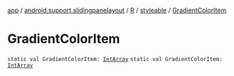 [app](../../../index.md) / [android.support.slidingpanelayout](../../index.md) / [R](../index.md) / [styleable](index.md) / [GradientColorItem](./-gradient-color-item.md)

# GradientColorItem

`static val GradientColorItem: `[`IntArray`](https://kotlinlang.org/api/latest/jvm/stdlib/kotlin/-int-array/index.html)
`static val GradientColorItem: `[`IntArray`](https://kotlinlang.org/api/latest/jvm/stdlib/kotlin/-int-array/index.html)